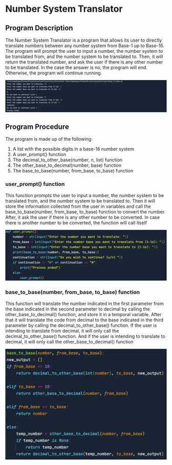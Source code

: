 # Number System Translator

## Program Description
The Number System Translator is a program that allows its user to directly translate numbers between any number system from Base-1 up to Base-16. The program will prompt the user to input a number, the number system to be translated from, and the number system to be translated to. Then, it will return the translated number, and ask the user if there is any other number to be translated. In the case the answer is no, the program will end. Otherwise, the program will continue running.

![](Screenshots/Screen%20Shot%202021-12-09%20at%2011.10.02%20PM.png)

## Program Procedure
The program is made up of the following:

1. A list with the possible digits in a base-16 number system
2. A user_prompt() function
3. The decimal_to_other_base(number, n, list) function
4. The other_base_to_decimal(number, base) function
5. The base_to_base(number, from_base, to_base) function

### user_prompt() function
This function prompts the user to input a number, the number system to be translated from, and the number system to be translated to. Then it will store the information collected from the user in variables and call the base_to_base(number, from_base, to_base) function to convert the number. After, it ask the user if there is any other number to be converted. In case there is another number to be converted, the function will call itself

![](Screenshots/Screen%20Shot%202021-12-09%20at%2011.35.31%20PM.png)

### base_to_base(number, from_base, to_base) function
This function will translate the number indicated in the first parameter from the base indicated in the second parameter to decimal by calling the other_base_to_decimal() function, and store it in a temporal variable. After that it will translate the code from decimal to the base indicated in the third parameter by calling the decimal_to_other_base() function. 
If the user is intending to translate from decimal, it will only call the decimal_to_other_base() function. And if the user is intending to translate to decimal, it will only call the other_base_to_decimal() function

![](Screenshots/Screen%20Shot%202021-12-09%20at%2011.36.29%20PM.png)
